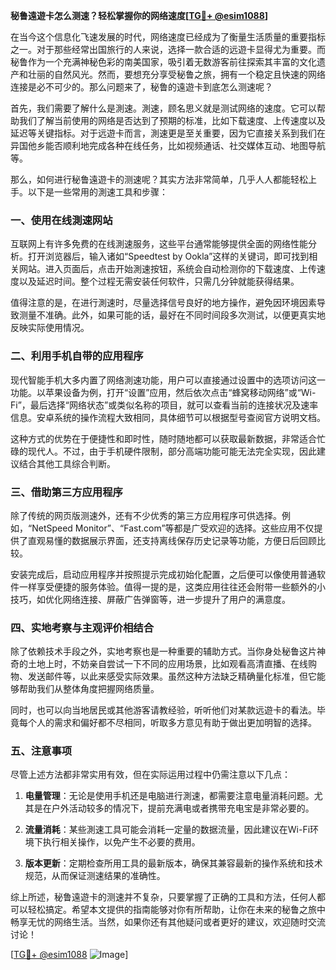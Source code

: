 **秘鲁遠遊卡怎么测速？轻松掌握你的网络速度[[TG💪+ @esim1088](https://t.me/s/esim1088)]**

在当今这个信息化飞速发展的时代，网络速度已经成为了衡量生活质量的重要指标之一。对于那些经常出国旅行的人来说，选择一款合适的远遊卡显得尤为重要。而秘鲁作为一个充满神秘色彩的南美国家，吸引着无数游客前往探索其丰富的文化遗产和壮丽的自然风光。然而，要想充分享受秘鲁之旅，拥有一个稳定且快速的网络连接是必不可少的。那么问题来了，秘鲁的遠遊卡到底怎么测速呢？

首先，我们需要了解什么是測速。測速，顾名思义就是测试网络的速度。它可以帮助我们了解当前使用的网络是否达到了预期的标准，比如下载速度、上传速度以及延迟等关键指标。对于远遊卡而言，測速更是至关重要，因为它直接关系到我们在异国他乡能否顺利地完成各种在线任务，比如视频通话、社交媒体互动、地图导航等。

那么，如何进行秘鲁遠遊卡的测速呢？其实方法非常简单，几乎人人都能轻松上手。以下是一些常用的測速工具和步骤：

### 一、使用在线測速网站

互联网上有许多免费的在线測速服务，这些平台通常能够提供全面的网络性能分析。打开浏览器后，输入诸如“Speedtest by Ookla”这样的关键词，即可找到相关网站。进入页面后，点击开始測速按钮，系统会自动检测你的下载速度、上传速度以及延迟时间。整个过程无需安装任何软件，只需几分钟就能获得结果。

值得注意的是，在进行測速时，尽量选择信号良好的地方操作，避免因环境因素导致测量不准确。此外，如果可能的话，最好在不同时间段多次测试，以便更真实地反映实际使用情况。

### 二、利用手机自带的应用程序

现代智能手机大多内置了网络測速功能，用户可以直接通过设置中的选项访问这一功能。以苹果设备为例，打开“设置”应用，然后依次点击“蜂窝移动网络”或“Wi-Fi”，最后选择“网络状态”或类似名称的项目，就可以查看当前的连接状况及速率信息。安卓系统的操作流程大致相同，具体细节可以根据型号查阅官方说明文档。

这种方式的优势在于便捷性和即时性，随时随地都可以获取最新数据，非常适合忙碌的现代人。不过，由于手机硬件限制，部分高端功能可能无法完全实现，因此建议结合其他工具综合判断。

### 三、借助第三方应用程序

除了传统的网页版测速外，还有不少优秀的第三方应用程序可供选择。例如，“NetSpeed Monitor”、“Fast.com”等都是广受欢迎的选择。这些应用不仅提供了直观易懂的数据展示界面，还支持离线保存历史记录等功能，方便日后回顾比较。

安装完成后，启动应用程序并按照提示完成初始化配置，之后便可以像使用普通软件一样享受便捷的服务体验。值得一提的是，这类应用往往还会附带一些额外的小技巧，如优化网络连接、屏蔽广告弹窗等，进一步提升了用户的满意度。

### 四、实地考察与主观评价相结合

除了依赖技术手段之外，实地考察也是一种重要的辅助方式。当你身处秘鲁这片神奇的土地上时，不妨亲自尝试一下不同的应用场景，比如观看高清直播、在线购物、发送邮件等，以此来感受实际效果。虽然这种方法缺乏精确量化标准，但它能够帮助我们从整体角度把握网络质量。

同时，也可以向当地居民或其他游客请教经验，听听他们对某款远遊卡的看法。毕竟每个人的需求和偏好都不尽相同，听取多方意见有助于做出更加明智的选择。

### 五、注意事项

尽管上述方法都非常实用有效，但在实际运用过程中仍需注意以下几点：

1. **电量管理**：无论是使用手机还是电脑进行測速，都需要注意电量消耗问题。尤其是在户外活动较多的情况下，提前充满电或者携带充电宝是非常必要的。
   
2. **流量消耗**：某些測速工具可能会消耗一定量的数据流量，因此建议在Wi-Fi环境下执行相关操作，以免产生不必要的费用。
   
3. **版本更新**：定期检查所用工具的最新版本，确保其兼容最新的操作系统和技术规范，从而保证测速结果的准确性。

综上所述，秘鲁遠遊卡的测速并不复杂，只要掌握了正确的工具和方法，任何人都可以轻松搞定。希望本文提供的指南能够对你有所帮助，让你在未来的秘鲁之旅中畅享无忧的网络生活。当然，如果你还有其他疑问或者更好的建议，欢迎随时交流讨论！

[[TG💪+ @esim1088](https://t.me/s/esim1088) ![Image](https://i.postimg.cc/4NQfJmqS/Snipaste-2025-05-13-00-14-12.png)]